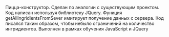 Пицца-конструктор. Сделан по аналогии с существующим проектом. Код написан используя библиотеку JQuery.
Функция getAllIngridientsFromSever имитирует получение данных с сервера. Код писался таким образом, чтобы небыло ограничений на количество ингридиентов.
Выполнен в рамках обучения JavaScript и JQuery
